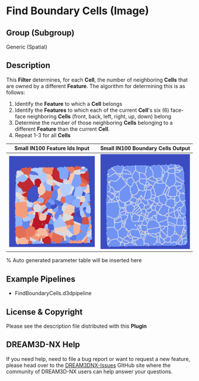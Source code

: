 # Find Boundary Cells (Image)

## Group (Subgroup)

Generic (Spatial)

## Description

This **Filter** determines, for each **Cell**, the number of neighboring **Cells** that are owned by a different **Feature**.  The algorithm for determining this is as follows:

1. Identify the **Feature** to which a **Cell** belongs
2. Identify the **Features** to which each of the current **Cell**'s six (6) face-face neighboring **Cells** (front, back, left, right, up, down) belong
3. Determine the number of those neighboring **Cells** belonging to a different **Feature** than the current **Cell**.
4. Repeat 1-3 for all **Cells**

| Small IN100 Feature Ids Input | Small IN100 Boundary Cells Output |
|--|--|
| ![Feature Ids](Images/FindBoundaryCellsInput.png) | ![Boundary Cells](Images/FindBoundaryCellsOutput.png) |

% Auto generated parameter table will be inserted here

## Example Pipelines

+ FindBoundaryCells.d3dpipeline

## License & Copyright

Please see the description file distributed with this **Plugin**

## DREAM3D-NX Help

If you need help, need to file a bug report or want to request a new feature, please head over to the [DREAM3DNX-Issues](https://github.com/BlueQuartzSoftware/DREAM3DNX-Issues/discussions) GItHub site where the community of DREAM3D-NX users can help answer your questions.

